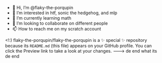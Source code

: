 - 👋 Hi, I’m @flaky-the-porqupin
- 👀 I’m interested in htf, sonic the hedgehog, and mlp
- 🌱 I’m currently learning math
- 💞️ I’m looking to collaborate on different people
- 📫 How to reach me on my scratch account

<!:)
flaky-the-porqupin/flaky-the-porqupin is a ✨ special ✨ repository because its `README.md` (this file) appears on your GitHub profile.
You can click the Preview link to take a look at your changes.
---> de end
what its de end
